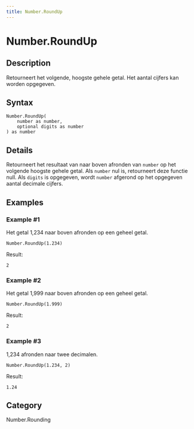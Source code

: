 ```yaml
---
title: Number.RoundUp
---
```


# Number.RoundUp


## Description

Retourneert het volgende, hoogste gehele getal. Het aantal cijfers kan worden opgegeven.


## Syntax

```powerquery
Number.RoundUp(
    number as number,
    optional digits as number
) as number
```


## Details

Retourneert het resultaat van naar boven afronden van <code>number</code> op het volgende hoogste gehele getal. Als <code>number</code> nul is, retourneert deze functie null. Als <code>digits</code> is opgegeven, wordt <code>number</code> afgerond op het opgegeven aantal decimale cijfers.  


## Examples

### Example #1 
Het getal 1,234 naar boven afronden op een geheel getal.
```powerquery
Number.RoundUp(1.234)
```

Result: 
```powerquery
2
```


### Example #2 
Het getal 1,999 naar boven afronden op een geheel getal.
```powerquery
Number.RoundUp(1.999)
```

Result: 
```powerquery
2
```


### Example #3 
1,234 afronden naar twee decimalen.
```powerquery
Number.RoundUp(1.234, 2)
```

Result: 
```powerquery
1.24
```




## Category
Number.Rounding
